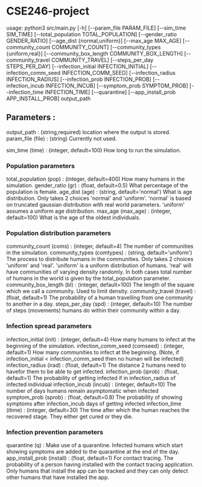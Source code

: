 # CSE246-project

usage: python3 src/main.py [-h] [--param_file PARAM_FILE] [--sim_time SIM_TIME]
               [--total_population TOTAL_POPULATION]
               [--gender_ratio GENDER_RATIO] [--age_dist {normal,uniform}]
               [--max_age MAX_AGE] [--community_count COMMUNITY_COUNT]
               [--community_types {uniform,real}]
               [--community_box_length COMMUNITY_BOX_LENGTH]
               [--community_travel COMMUNITY_TRAVEL]
               [--steps_per_day STEPS_PER_DAY]
               [--infection_initial INFECTION_INITIAL]
               [--infection_comm_seed INFECTION_COMM_SEED]
               [--infection_radius INFECTION_RADIUS]
               [--infection_prob INFECTION_PROB]
               [--infection_incub INFECTION_INCUB]
               [--symptom_prob SYMPTOM_PROB] [--infection_time INFECTION_TIME]
               [--quarantine] [--app_install_prob APP_INSTALL_PROB]
               output_path


## Parameters :
output_path : (string,required) location where the output is stored.
param_file (file) : (string) Currently not used.

sim_time (time) : (integer, default=100) How long to run the simulation.

### Population parameters
total_population (pop) : (integer, default=400) How many humans in the simulation.
gender_ratio (gr) : (float, default=0.5) What percentage of the population is female.
age_dist (age) : (string, default='normal') What is age distribution. Only takes 2 choices 'normal' and 'uniform'. 'normal' is based on truncated gaussian distribution with real world parameters. 'uniform' assumes a uniform age distribution.
max_age (max_age) : (integer, default=100) What is the age of the oldest individuals.

### Population distribution parameters
community_count (coms) : (integer, default=4) The number of communities in the simulation.
community_types (comtypes) : (string, default='uniform') The process to distribute humans in the communities. Only takes 2 choices 'uniform' and 'real'. 'uniform' is a uniform distribution of humans. 'real' will have communities of varying density randomly. In both cases total number of humans in the world is given by the total_population parameter.
community_box_length (bl) : (integer, default=100) The length of the square which we call a community. Used to limit density.
community_travel (travel) : (float, default=1) The probability of a human travelling from one community to another in a day.
steps_per_day (spd) : (integer, default=10) The number of steps (movements) humans do within their community within a day.

### Infection spread parameters
infection_initial (init) : (integer, default=4) How many humans to infect at the beginning of the simulation.
infection_comm_seed (comseed) : (integer, default=1) How many communities to infect at the beginning. (Note, if infection_initial < infection_comm_seed then no human will be infected)
infection_radius (irad) : (float, default=1) The distance 2 humans need to havefor them to be able to get infected.
infection_prob (iprob) : (float, default=1) The probability of getting infected if in infection_radius of infected individual
infection_incub (incub) : (integer, default=10) The number of days humans remain asymptomatic when infected
symptom_prob (sprob) : (float, default=0.8) The probability of showing symptoms after infection_incub days of getting infected
infection_time (itime) : (integer, default=30) The time after which the human reaches the recovered stage. They either get cured or they die.

### Infection prevention parameters
quarantine (q) : Make use of a quarantine. Infected humans which start showing symptoms are added to the quarantine at the end of the day.
app_install_prob (install) : (float, default=1) For contact tracing. The probability of a person having installed with the contact tracing application. Only humans that install the app can be tracked and they can only detect other humans that have installed the app.